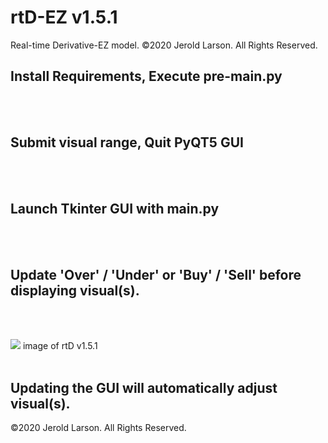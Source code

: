 # rtD-EZ v1.5.1
Real-time Derivative-EZ model. ©2020 Jerold Larson. All Rights Reserved.

Install Requirements, Execute pre-main.py
-
<br><br>

Submit visual range, Quit PyQT5 GUI
-
<br><br>

Launch Tkinter GUI with main.py
-
<br><br>



Update 'Over' / 'Under' or 'Buy' / 'Sell' before displaying visual(s).
-


<br><br>


[<img src="https://cdn.shortpixel.ai/client/q_glossy,ret_img/https://smsuite-fx.com/wp-content/uploads/2020/08/v151_under-1.webp">](http://smsuite-fx.com/rtd151/)
image of rtD v1.5.1
<br><br>

Updating the GUI will automatically adjust visual(s).
-


©2020 Jerold Larson. All Rights Reserved.
<br>
